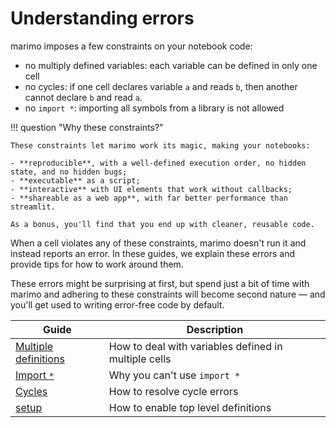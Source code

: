 # Understanding errors

marimo imposes a few constraints on your notebook code:

* no multiply defined variables: each variable can be defined in only one cell
* no cycles: if one cell declares variable `a` and reads `b`, then another cannot declare `b` and read `a`.
* no `import *`: importing all symbols from a library is not allowed

!!! question "Why these constraints?"

    These constraints let marimo work its magic, making your notebooks:

    - **reproducible**, with a well-defined execution order, no hidden state, and no hidden bugs;
    - **executable** as a script;
    - **interactive** with UI elements that work without callbacks;
    - **shareable as a web app**, with far better performance than streamlit.

    As a bonus, you'll find that you end up with cleaner, reusable code.

When a cell violates any of these constraints, marimo doesn't run it and instead
reports an error. In these guides, we explain these errors and provide tips for
how to work around them.

These errors might be surprising at first, but spend just a
bit of time with marimo and adhering to these constraints will become second nature — and you'll get used to writing error-free code by default.

| Guide | Description |
|-------|-------------|
| [Multiple definitions](multiple_definitions.md) | How to deal with variables defined in multiple cells |
| [Import `*`](import_star.md) | Why you can't use `import *` |
| [Cycles](cycles.md) | How to resolve cycle errors |
| [setup](setup.md) | How to enable top level definitions |
